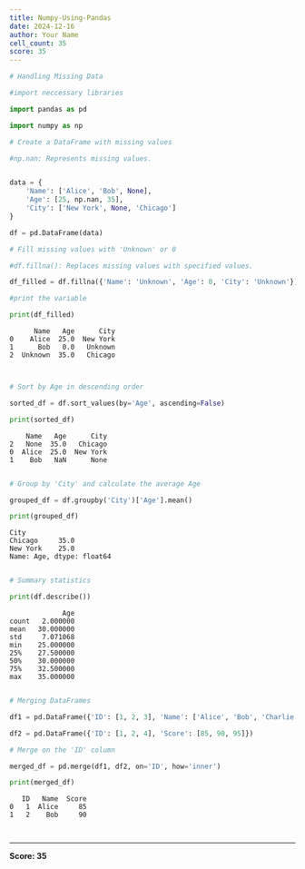 ```yaml
---
title: Numpy-Using-Pandas
date: 2024-12-16
author: Your Name
cell_count: 35
score: 35
---
```


```python
# Handling Missing Data
```


```python
#import neccessary libraries
```


```python
import pandas as pd
```


```python
import numpy as np
```


```python
# Create a DataFrame with missing values
```


```python
#np.nan: Represents missing values.
```


```python

```


```python
data = {
    'Name': ['Alice', 'Bob', None],
    'Age': [25, np.nan, 35],
    'City': ['New York', None, 'Chicago']
}
```


```python
df = pd.DataFrame(data)
```


```python
# Fill missing values with 'Unknown' or 0
```


```python
#df.fillna(): Replaces missing values with specified values.
```


```python
df_filled = df.fillna({'Name': 'Unknown', 'Age': 0, 'City': 'Unknown'})
```


```python
#print the variable
```


```python
print(df_filled)
```

          Name   Age      City
    0    Alice  25.0  New York
    1      Bob   0.0   Unknown
    2  Unknown  35.0   Chicago



```python

```


```python

```


```python
# Sort by Age in descending order
```


```python
sorted_df = df.sort_values(by='Age', ascending=False)
```


```python
print(sorted_df)
```

        Name   Age      City
    2   None  35.0   Chicago
    0  Alice  25.0  New York
    1    Bob   NaN      None



```python

```


```python
# Group by 'City' and calculate the average Age
```


```python
grouped_df = df.groupby('City')['Age'].mean()
```


```python
print(grouped_df)
```

    City
    Chicago     35.0
    New York    25.0
    Name: Age, dtype: float64



```python

```


```python
# Summary statistics
```


```python
print(df.describe())
```

                 Age
    count   2.000000
    mean   30.000000
    std     7.071068
    min    25.000000
    25%    27.500000
    50%    30.000000
    75%    32.500000
    max    35.000000



```python

```


```python
# Merging DataFrames
```


```python
df1 = pd.DataFrame({'ID': [1, 2, 3], 'Name': ['Alice', 'Bob', 'Charlie']})
```


```python
df2 = pd.DataFrame({'ID': [1, 2, 4], 'Score': [85, 90, 95]})
```


```python
# Merge on the 'ID' column
```


```python
merged_df = pd.merge(df1, df2, on='ID', how='inner')
```


```python
print(merged_df)
```

       ID   Name  Score
    0   1  Alice     85
    1   2    Bob     90



```python

```


```python

```


---
**Score: 35**

